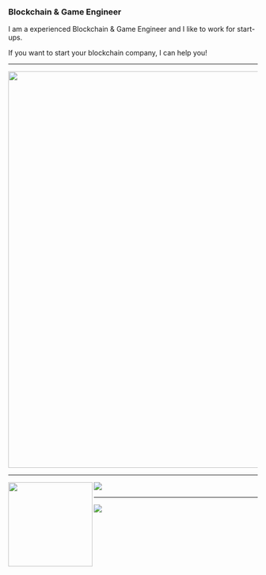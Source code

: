 ### Blockchain & Game Engineer

I am a experienced Blockchain & Game Engineer and I like to work for start-ups.

If you want to start your blockchain company, I can help you!

* * *

<!--insthync-->

<img width=800 src="https://github-profile-trophy.vercel.app/?username=johnsmith-defender&column=8&theme=juicyfresh&no-bg=true&no-frame=true"/>

* * *

<div>
  <img height="170" align="left" src="https://github-readme-stats.vercel.app/api?username=johnsmith0031&count_private=true&include_all_commits=true" />
  <img src="https://github-readme-stats.vercel.app/api/top-langs/?username=johnsmith-defender&layout=compact" />
</div>

* * *

<img src="http://github-readme-streak-stats.herokuapp.com?user=johnsmith-defender&theme=default&date_format=M%20j%5B%2C%20Y%5D" />
